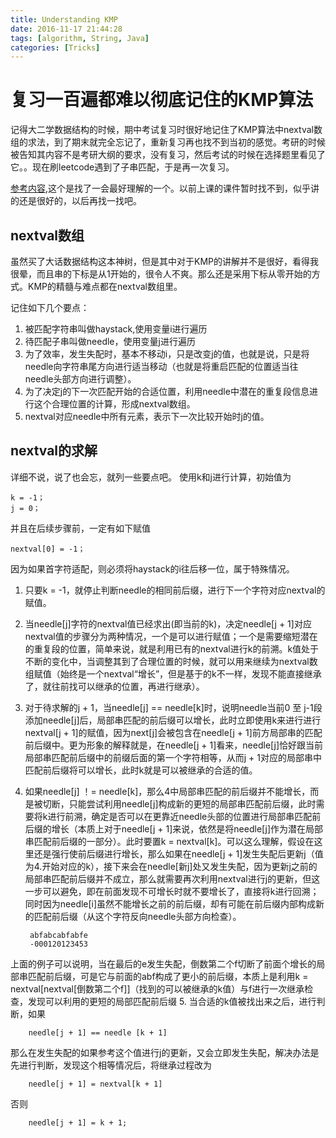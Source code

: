```yaml
---
title: Understanding KMP
date: 2016-11-17 21:44:28
tags: [algorithm, String, Java]
categories: [Tricks]
---
```

# 复习一百遍都难以彻底记住的KMP算法
记得大二学数据结构的时候，期中考试复习时很好地记住了KMP算法中nextval数组的求法，到了期末就完全忘记了，重新复习再也找不到当初的感觉。考研的时候被告知其内容不是考研大纲的要求，没有复习，然后考试的时候在选择题里看见了它。。现在刷leetcode遇到了子串匹配，于是再一次复习。
<!--more-->

[参考内容](http://www.cnblogs.com/yjiyjige/p/3263858.html),这个是找了一会最好理解的一个。以前上课的课件暂时找不到，似乎讲的还是很好的，以后再找一找吧。
## nextval数组

虽然买了大话数据结构这本神树，但是其中对于KMP的讲解并不是很好，看得我很晕，而且串的下标是从1开始的，很令人不爽。那么还是采用下标从零开始的方式。KMP的精髓与难点都在nextval数组里。

记住如下几个要点：
1. 被匹配字符串叫做haystack,使用变量i进行遍历
2. 待匹配子串叫做needle，使用变量j进行遍历
3. 为了效率，发生失配时，基本不移动i，只是改变j的值，也就是说，只是将needle向字符串尾方向进行适当移动（也就是将重启匹配的位置适当往needle头部方向进行调整）。
4. 为了决定j的下一次匹配开始的合适位置，利用needle中潜在的重复段信息进行这个合理位置的计算，形成nextval数组。
5. nextval对应needle中所有元素，表示下一次比较开始时j的值。

## nextval的求解

详细不说，说了也会忘，就列一些要点吧。
使用k和j进行计算，初始值为

	k = -1；
	j = 0；
并且在后续步骤前，一定有如下赋值
	
	nextval[0] = -1；
因为如果首字符适配，则必须将haystack的i往后移一位，属于特殊情况。

1. 只要k = -1，就停止判断needle的相同前后缀，进行下一个字符对应nextval的赋值。
2. 当needle[j]字符的nextval值已经求出(即当前的k)，决定needle[j + 1]对应nextval值的步骤分为两种情况，一个是可以进行赋值；一个是需要缩短潜在的重复段的位置，简单来说，就是利用已有的nextval进行k的前溯。k值处于不断的变化中，当调整其到了合理位置的时候，就可以用来继续为nextval数组赋值（始终是一个nextval“增长”，但是基于的k不一样，发现不能直接继承了，就往前找可以继承的位置，再进行继承）。
3. 对于待求解的j + 1，当needle[j] == needle[k]时，说明needle当前0 至 j-1段添加needle[j]后，局部串匹配的前后缀可以增长，此时立即使用k来进行进行nextval[j + 1]的赋值，因为next[j]会被包含在needle[j + 1]前方局部串的匹配前后缀中。更为形象的解释就是，在needle[j + 1]看来，needle[j]恰好跟当前局部串匹配前后缀中的前缀后面的第一个字符相等，从而j + 1对应的局部串中匹配前后缀将可以增长，此时k就是可以被继承的合适的值。
4. 如果needle[j] ！= needle[k]，那么4中局部串匹配的前后缀并不能增长，而是被切断，只能尝试利用needle[j]构成新的更短的局部串匹配前后缀，此时需要将k进行前溯，确定是否可以在更靠近needle头部的位置进行局部串匹配前后缀的增长（本质上对于needle[j + 1]来说，依然是将needle[j]作为潜在局部串匹配前后缀的一部分）。此时要置k = nextval[k]。可以这么理解，假设在这里还是强行使前后缀进行增长，那么如果在needle[j + 1]发生失配后更新j（值为4.开始对应的k），接下来会在needle[新j]处又发生失配，因为更新j之前的局部串匹配前后缀并不成立，那么就需要再次利用nextval进行j的更新，但这一步可以避免，即在前面发现不可增长时就不要增长了，直接将k进行回溯；同时因为needle[i]虽然不能增长之前的前后缀，却有可能在前后缀内部构成新的匹配前后缀（从这个字符反向needle头部方向检查）。

		abfabcabfabfe
		-000120123453
上面的例子可以说明，当在最后的e发生失配，倒数第二个f切断了前面个增长的局部串匹配前后缀，可是它与前面的abf构成了更小的前后缀，本质上是利用k = nextval[nextval[倒数第二个f]]（找到的可以被继承的k值）与f进行一次继承检查，发现可以利用的更短的局部匹配前后缀
5. 当合适的k值被找出来之后，进行判断，如果

		needle[j + 1] == needle [k + 1]
那么在发生失配的如果参考这个值进行j的更新，又会立即发生失配，解决办法是先进行判断，发现这个相等情况后，将继承过程改为
		
		needle[j + 1] = nextval[k + 1]
否则
		
		needle[j + 1] = k + 1;



